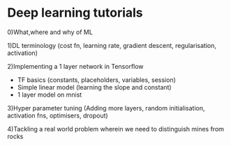 # Deep learning tutorials
0)What,where and why of ML

1)DL terminology (cost fn, learning rate, gradient descent, regularisation, activation)

2)Implementing a 1 layer network in Tensorflow
  - TF basics (constants, placeholders, variables, session)
  - Simple linear model (learning the slope and constant)  
  - 1 layer model on mnist
  
3)Hyper parameter tuning (Adding more layers, random initialisation, activation fns, optimisers, dropout)

4)Tackling a real world problem wherein we need to distinguish mines from rocks
